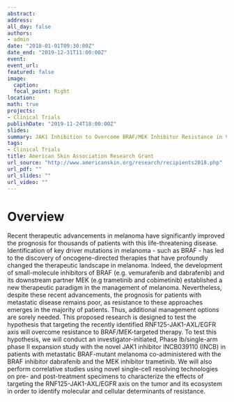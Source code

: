 ```yaml
---
abstract: 
address: 
all_day: false
authors: 
- admin
date: "2018-01-01T09:30:00Z"
date_end: "2019-12-31T11:00:00Z"
event: 
event_url: 
featured: false
image:
  caption: 
  focal_point: Right
location: 
math: true
projects:
- Clinical Trials
publishDate: "2019-11-24T18:00:00Z"
slides: 
summary: JAK1 Inhibition to Overcome BRAF/MEK Inhibitor Resistance in V600-BRAF Mutant Melanoma
tags: 
- Clinical Trials
title: American Skin Association Research Grant
url_source: "http://www.americanskin.org/research/recipients2018.php"
url_pdf: ""
url_slides: ""
url_video: ""
---
```


# Overview
Recent therapeutic advancements in melanoma have significantly improved the prognosis for thousands of patients with this life-threatening disease. Identification of key driver mutations in melanoma - such as BRAF - has led to the discovery of oncogene-directed therapies that have profoundly changed the therapeutic landscape in melanoma. Indeed, the development of small-molecule inhibitors of BRAF (e.g. vemurafenib and dabrafenib) and its downstream partner MEK (e.g trametinib and cobimetinib) established a new therapeutic paradigm in the management of melanoma. Nevertheless, despite these recent advancements, the prognosis for patients with metastatic disease remains poor, as resistance to these approaches emerges in the majority of patients. Thus, additional management options are sorely needed. This proposed research is designed to test the hypothesis that targeting the recently identified RNF125-JAK1-AXL/EGFR axis will overcome resistance to BRAF/MEK-targeted therapy. To test this hypothesis, we will conduct an investigator-initiated, Phase Ib/single-arm phase II expansion study with the novel JAK1 inhibitor INCB039110 (INCB) in patients with metastatic BRAF-mutant melanoma co-administered with the BRAF inhibitor dabrafenib and the MEK inhibitor trametinib. We will also perform correlative studies using novel single-cell resolving technologies on pre- and post-treatment specimens to characterize the effects of targeting the RNF125-JAK1-AXL/EGFR axis on the tumor and its ecosystem in order to identify molecular and cellular determinants of resistance. 